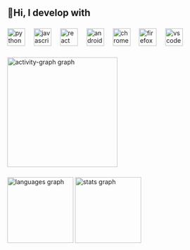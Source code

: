 <h2 align="left">👋Hi,  I develop with</h2>

###

<div align="left">
  <img src="https://cdn.jsdelivr.net/gh/devicons/devicon/icons/python/python-original.svg" height="40" alt="python logo"  />
  <img width="12" />
  <img src="https://cdn.jsdelivr.net/gh/devicons/devicon/icons/javascript/javascript-original.svg" height="40" alt="javascript logo"  />
  <img width="12" />
  <img src="https://cdn.jsdelivr.net/gh/devicons/devicon/icons/react/react-original.svg" height="40" alt="react logo"  />
  <img width="12" />
  <img src="https://cdn.jsdelivr.net/gh/devicons/devicon/icons/androidstudio/androidstudio-original.svg" height="40" alt="androidstudio logo"  />
  <img width="12" />
  <img src="https://cdn.jsdelivr.net/gh/devicons/devicon/icons/chrome/chrome-original.svg" height="40" alt="chrome logo"  />
  <img width="12" />
  <img src="https://cdn.jsdelivr.net/gh/devicons/devicon/icons/firefox/firefox-original.svg" height="40" alt="firefox logo"  />
  <img width="12" />
  <img src="https://cdn.jsdelivr.net/gh/devicons/devicon/icons/vscode/vscode-original.svg" height="40" alt="vscode logo"  />
</div>

###

<div align="left">
  <img src="https://github-readme-activity-graph.vercel.app/graph?username=okkonie&radius=50&theme=github-dark&area=false&order=5&custom_title=contributions&hide_border=true" height="250" alt="activity-graph graph"  />
</div>

###

<div align="left">
  <img src="https://github-readme-stats.vercel.app/api/top-langs?username=okkonie&locale=en&hide_title=false&layout=compact&card_width=320&langs_count=5&theme=dark&hide_border=true&order=2&custom_title=languages" height="150" alt="languages graph"  />
  <img src="https://github-readme-stats.vercel.app/api?username=okkonie&hide_title=false&hide_rank=false&show_icons=true&include_all_commits=true&count_private=true&disable_animations=false&theme=dark&locale=en&hide_border=true&order=1&custom_title=stats" height="150" alt="stats graph"  />
</div>

###
